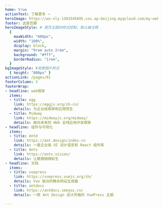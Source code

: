 ```yaml
---
home: true
actionText: 了解更多 →
heroImage: https://wx-xly-1301545895.cos.ap-beijing.myqcloud.com/my-website/logo.png
footer: 这是页脚
heroImageStyle: # 首页主图的样式控制，默认被注释
  {
    maxWidth: "600px",
    width: "100%",
    display: block,
    margin: "9rem auto 2rem",
    background: "#fff",
    borderRadius: "1rem",
  }
bgImageStyle: #背景图片样式
  { height: "800px" }
actionLink: /pages/01
footerColumn: 3
footerWrap: 
- headline: web框架
  items:
  - title: egg
    link: https://eggjs.org/zh-cn/
    details: 为企业级框架和应用而生
  - title: Midway
    link: https://midwayjs.org/midway/
    details: 面向未来的 Web 全栈应用开发框架
- headline: 组件与可视化
  items:
  - title: Antd
    link: https://ant.design/index-cn
    details: 一套企业级 UI 设计语言和 React 组件库
  - title: Antv
    link: https://antv.vision/
    details: 让数据栩栩如生
- headline: 文档
  items:
  - title: vuepress
    link: https://vuepress.vuejs.org/zh/
    details: Vue 驱动的静态网站生成器
  - title: antdocs
    link: https://antdocs.seeyoz.cn/
    details: 一款 Ant Design 设计风格的 VuePress 主题

---
```

